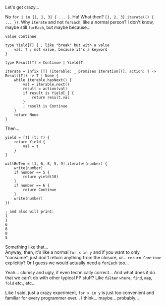 Let's get crazy...

No `for i in [1, 2, 3] { ... }`. Ha! What then? `[1, 2, 3].iterate(() { ... })`. Why `iterate` and not `forEach`, like a normal person?
I don't know, maybe still `forEach`, but maybe because...

```
value Continue

type Yield[T] { ; like "break" but with a value
    val: T ; not value, because it's a keyword
}

type Result[T] = Continue | Yield[T]

iterate = infix [T] (iterable: _ promises Iteration[T], action: T -> Result[T]) -> T | None {
    while iterable.hasNext() {
        val = iterable.next()
        result = action(val)
        if result is Yield[_] {
            return result.val
        }
        ; result is Continue
    }
    return None
}
```

Then...

```
yield = [T] (t: T) {
    return Yield {
        val = t
    }
}

willBeTen = [1, 6, 8, 5, 9].iterate((number) {
    write(number)
    if number == 5 {
        return yield(10)
    }
    if number == 6 {
        return Continue
    }
    write(number)
})

; and also will print:
1
1
6
8
8
5
```

Something like that...\
Anyway, then, it's like a normal `for x in y` and if you want to only "consume", just don't return anything from the closure, or...
`return Continue` explicitly? Or I guess we would actually need a `forEach` too...

Yeah... clumsy and ugly, if even technically correct... And what does it do that we can't do with other typical FP stuff?
Like ~~`filter`~~ `where`, `find`, `map`, `fold` etc., etc...

Like I said, just a crazy experiment, `for x in y` is just too convenient and familiar for every programmer ever...
I think... maybe... probably...
